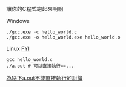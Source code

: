 讓你的C程式跑起來啊啊

Windows
```shell
./gcc.exe -c hello_world.c
./gcc.exe -o hello_world.exe hello_world.o
```
Linux [FYI](https://blog.gtwang.org/programming/gcc-comipler-basic-tutorial-examples/)
```shell
gcc hello_world.c
./a.out # 可以直接執行==...
```
[為啥下a.out不能直接執行的討論](https://stackoverflow.com/questions/23024016/cant-run-c-program-a-out-command-not-found)